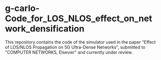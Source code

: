 # g-carlo-Code_for_LOS_NLOS_effect_on_network_densification
This repository contains the code of the simulator used in the paper "Effect of LOS/NLOS Propagation on 5G Ultra-Dense Networks", submitted to "COMPUTER NETWORKS, Elsevier" and currently under review.
